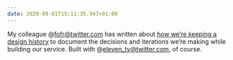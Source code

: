 ```yaml
---
date: 2020-09-01T15:11:35.947+01:00
---
```


My colleague @fofr@twitter.com has written about [how we’re keeping a design history](https://dfedigital.blog.gov.uk/2020/09/01/design-history/) to document the decisions and iterations we’re making while building our service. Built with @eleven_ty@twitter.com, of course.
